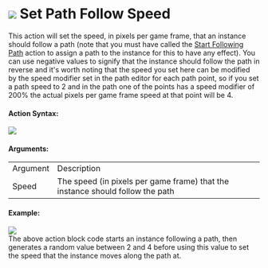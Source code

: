 #  ![](https://gms.magecorn.com/Manual/assets/Images/Scripting_Reference/Drag_And_Drop/Reference/Paths/i_Paths_Set_Path_Follow_Speed.png) Set Path Follow Speed

This action will set the speed, in pixels per game frame, that an
instance should follow a path (note that you must have called the [Start
Following Path](Start_Following_Path) action to assign a path to the
instance for this to have any effect). You can use negative values to
signify that the instance should follow the path in reverse and it's
worth noting that the speed you set here can be modified by the speed
modifier set in the path editor for each path point, so if you set a
path speed to 2 and in the path one of the points has a speed modifier
of 200% the actual pixels per game frame speed at that point will be 4.

#### Action Syntax:

  
![](https://gms.magecorn.com/Manual/assets/Images/Scripting_Reference/Drag_And_Drop/Reference/Paths/a_Paths_Set_Path_Follow_Speed.png)  

#### Arguments:

|          |                                                                               |
|----------|-------------------------------------------------------------------------------|
| Argument | Description                                                                   |
| Speed    | The speed (in pixels per game frame) that the instance should follow the path |

#### Example:

  
![](https://gms.magecorn.com/Manual/assets/Images/Scripting_Reference/Drag_And_Drop/Reference/Paths/e_Paths_Set_Path_Follow_Speed.png)  
The above action block code starts an instance following a path, then
generates a random value between 2 and 4 before using this value to set
the speed that the instance moves along the path at.
